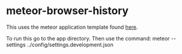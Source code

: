 # meteor-browser-history
This uses the meteor application template found [here](
http://ics-software-engineering.github.io/meteor-application-template/).

To run this go to the app directory.
Then use the command:
meteor --settings ../config/settings.development.json
